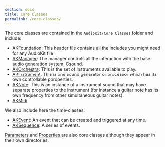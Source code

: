 ```yaml
---
section: docs
title: Core Classes
permalink: /core-classes/
---
```


The core classes are contained in the `AudioKit/Core Classes` folder and include:

* AKFoundation: This header file contains all the includes you might need for any AudioKit file
* [AKManager](/Classes/AKManager.html): The manager controls all the interaction with the base audio generation system, Csound.
* [AKOrchestra](/Classes/AKOrchestra.html): This is the set of instruments available to play.
* [AKInstrument](/Classes/AKInstrument.html): This is one sound generator or processor which has its own controllable pproperties.
* [AKNote](/Classes/AKNote.html): This is an instance of a instrument sound that may have separate properties to the instrument (for instance a guitar note has its own frequency from other simultaneous guitar notes).
* [AKMidi](/Classes/AKMidi.html)

We also include here the time-classes:

* [AKEvent](/Classes/AKEvent.html): An event that can be created and triggered at any time.
* [AKSequence](/Classes/AKSequence.html): A series of events.

[Parameters](/parameters/) and [Properties](/properties/) are also core classes although they appear in their own directories.
